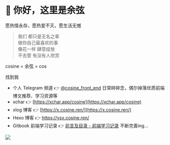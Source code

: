# 🌸 你好，这里是余弦

愿热情永存，愿热爱不灭，愿生活无憾
> 我们 都只是无名之辈 \
> 做你自己最喜欢的事 \
> 像花一样 肆意绽放 \
> 不去管 有没有人欣赏 

cosine = 余弦 = cos

找到我

- 个人 Telegram 频道 👉 [@cosine_front_end](https://t.me/cosine_front_end) 日常碎碎念，偶尔掉落优质前端博文推荐、学习资源等
- xchar 👉 [https://xchar.app/cosine](https://xchar.app/cosine)
- xlog 博客 👉 [https://x.cosine.ren/](https://x.cosine.ren/)
- Hexo 博客 👉 https://ysx.cosine.ren/
- Gitbook 前端学习记录 👉 [前言及目录 - 前端学习记录](https://book.cosine.ren/) 不断完善ing...
 
![](https://github-readme-stats.vercel.app/api?username=yusixian&count_private=true&theme=dark&show_icons=true)
